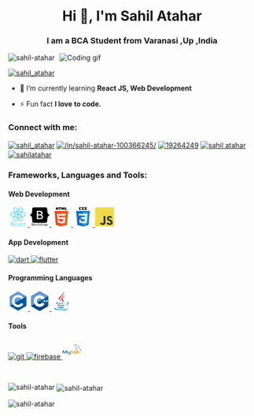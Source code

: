 <h1 align="center">Hi 👋, I'm Sahil Atahar</h1>
<h3 align="center">I am a BCA Student from Varanasi ,Up ,India</h3>

<img align="right" alt="Coding gif" width="400" src="https://i.giphy.com/media/qgQUggAC3Pfv687qPC/giphy.webp" />
<p align="left"> <img src="https://komarev.com/ghpvc/?username=sahil-atahar&label=Profile%20views&color=0e75b6&style=flat" alt="sahil-atahar" /> </p>

<p align="left"> <a href="https://twitter.com/sahil_atahar" target="blank"><img src="https://img.shields.io/twitter/follow/sahil_atahar?logo=twitter&style=for-the-badge" alt="sahil_atahar" /></a> </p>

- 🌱 I’m currently learning **React JS, Web Development**

- ⚡ Fun fact **I love to code.**

<h3 align="left">Connect with me:</h3>
<p align="left">
<a href="https://twitter.com/sahil_atahar" target="blank"><img align="center" src="https://raw.githubusercontent.com/rahuldkjain/github-profile-readme-generator/master/src/images/icons/Social/twitter.svg" alt="sahil_atahar" height="30" width="40" /></a>
<a href="https://linkedin.com/in/sahil-atahar-100366245/" target="blank"><img align="center" src="https://raw.githubusercontent.com/rahuldkjain/github-profile-readme-generator/master/src/images/icons/Social/linked-in-alt.svg" alt="/in/sahil-atahar-100366245/" height="30" width="40" /></a>
<a href="https://stackoverflow.com/users/19264249" target="blank"><img align="center" src="https://raw.githubusercontent.com/rahuldkjain/github-profile-readme-generator/master/src/images/icons/Social/stack-overflow.svg" alt="19264249" height="30" width="40" /></a>
<a href="https://fb.com/sahil atahar" target="blank"><img align="center" src="https://raw.githubusercontent.com/rahuldkjain/github-profile-readme-generator/master/src/images/icons/Social/facebook.svg" alt="sahil atahar" height="30" width="40" /></a>
<a href="https://instagram.com/sahilatahar" target="blank"><img align="center" src="https://raw.githubusercontent.com/rahuldkjain/github-profile-readme-generator/master/src/images/icons/Social/instagram.svg" alt="sahilatahar" height="30" width="40" /></a>
</p>

<h3 align="left">Frameworks, Languages and Tools:</h3>
<p align="left">
 <h4>Web Development</h4>
  <a href="https://reactjs.org/" target="_blank" rel="noreferrer"> <img src="https://raw.githubusercontent.com/devicons/devicon/master/icons/react/react-original-wordmark.svg" alt="react" width="40" height="40"/> </a>
  <a href="https://getbootstrap.com" target="_blank" rel="noreferrer"> <img src="https://raw.githubusercontent.com/devicons/devicon/master/icons/bootstrap/bootstrap-plain-wordmark.svg" alt="bootstrap" width="40" height="40"/> </a>
  <a href="https://www.w3.org/html/" target="_blank" rel="noreferrer"> <img src="https://raw.githubusercontent.com/devicons/devicon/master/icons/html5/html5-original-wordmark.svg" alt="html5" width="40" height="40"/> </a>
  <a href="https://www.w3schools.com/css/" target="_blank" rel="noreferrer"> <img src="https://raw.githubusercontent.com/devicons/devicon/master/icons/css3/css3-original-wordmark.svg" alt="css3" width="40" height="40"/> </a>  
  <a href="https://developer.mozilla.org/en-US/docs/Web/JavaScript" target="_blank" rel="noreferrer"> <img src="https://raw.githubusercontent.com/devicons/devicon/master/icons/javascript/javascript-original.svg" alt="javascript" width="40" height="40"/> </a>
 
  <h4>App Development</h4>
  <a href="https://dart.dev" target="_blank" rel="noreferrer"> <img src="https://www.vectorlogo.zone/logos/dartlang/dartlang-icon.svg" alt="dart" width="40" height="40"/> </a> <a href="https://flutter.dev" target="_blank" rel="noreferrer"> <img src="https://www.vectorlogo.zone/logos/flutterio/flutterio-icon.svg" alt="flutter" width="40" height="40"/> </a>
  
  <h4>Programming Languages</h4>
  <a href="https://www.cprogramming.com/" target="_blank" rel="noreferrer"> <img src="https://raw.githubusercontent.com/devicons/devicon/master/icons/c/c-original.svg" alt="c" width="40" height="40"/> </a> <a href="https://www.w3schools.com/cpp/" target="_blank" rel="noreferrer"> <img src="https://raw.githubusercontent.com/devicons/devicon/master/icons/cplusplus/cplusplus-original.svg" alt="cplusplus" width="40" height="40"/> </a> <a href="https://www.java.com" target="_blank" rel="noreferrer"> <img src="https://raw.githubusercontent.com/devicons/devicon/master/icons/java/java-original.svg" alt="java" width="40" height="40"/> </a> 
  
  <h4>Tools</h4>
  <a href="https://git-scm.com/" target="_blank" rel="noreferrer"> <img src="https://www.vectorlogo.zone/logos/git-scm/git-scm-icon.svg" alt="git" width="40" height="40"/> </a>
  <a href="https://firebase.google.com/" target="_blank" rel="noreferrer"> <img src="https://www.vectorlogo.zone/logos/firebase/firebase-icon.svg" alt="firebase" width="40" height="40"/> </a>
  <a href="https://www.mysql.com/" target="_blank" rel="noreferrer"> <img src="https://raw.githubusercontent.com/devicons/devicon/master/icons/mysql/mysql-original-wordmark.svg" alt="mysql" width="40" height="40"/></a>
</p>

<br/>
<p><img align="left" src="https://github-readme-stats.vercel.app/api/top-langs?username=sahil-atahar&show_icons=true&locale=en&layout=compact" alt="sahil-atahar" /></p>

<p>&nbsp;<img align="center" src="https://github-readme-stats.vercel.app/api?username=sahil-atahar&show_icons=true&locale=en" alt="sahil-atahar" /></p>

<p><img align="center" src="https://github-readme-streak-stats.herokuapp.com/?user=sahil-atahar&" alt="sahil-atahar" /></p>
